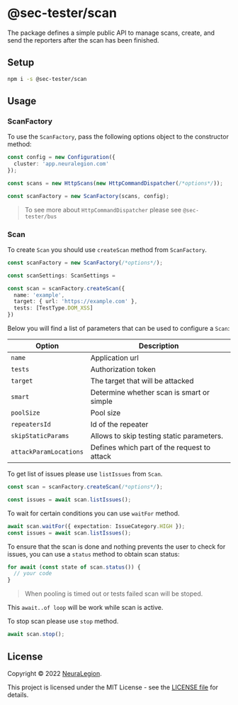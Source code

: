 # @sec-tester/scan

The package defines a simple public API to manage scans, create, and send the reporters after the scan has been finished.

## Setup

```bash
npm i -s @sec-tester/scan
```

## Usage

### ScanFactory

To use the `ScanFactory`, pass the following options object to the constructor method:

```ts
const config = new Configuration({
  cluster: 'app.neuralegion.com'
});

const scans = new HttpScans(new HttpCommandDispatcher(/*options*/));

const scanFactory = new ScanFactory(scans, config);
```

> To see more about `HttpCommandDispatcher` please see `@sec-tester/bus`

### Scan

To create `Scan` you should use `createScan` method from `ScanFactory`.

```ts
const scanFactory = new ScanFactory(/*options*/);

const scanSettings: ScanSettings =

const scan = scanFactory.createScan({
  name: 'example',
  target: { url: 'https://example.com' },
  tests: [TestType.DOM_XSS]
})
```

Below you will find a list of parameters that can be used to configure a `Scan`:

| Option                 | Description                                 |
| ---------------------- | ------------------------------------------- |
| `name`                 | Application url                             |
| `tests`                | Authorization token                         |
| `target`               | The target that will be attacked            |
| `smart`                | Determine whether scan is smart or simple   |
| `poolSize`             | Pool size                                   |
| `repeatersId`          | Id of the repeater                          |
| `skipStaticParams`     | Allows to skip testing static parameters.   |
| `attackParamLocations` | Defines which part of the request to attack |

To get list of issues please use `listIssues` from `Scan`.

```ts
const scan = scanFactory.createScan(/*options*/);

const issues = await scan.listIssues();
```

To wait for certain conditions you can use `waitFor` method.

```ts
await scan.waitFor({ expectation: IssueCategory.HIGH });
const issues = await scan.listIssues();
```

To ensure that the scan is done and nothing prevents the user to check for issues, you can use a `status` method to obtain scan status:

```ts
for await (const state of scan.status()) {
  // your code
}
```

> When pooling is timed out or tests failed scan will be stoped.

This `await..of loop` will be work while scan is active.

To stop scan please use `stop` method.

```ts
await scan.stop();
```

## License

Copyright © 2022 [NeuraLegion](https://github.com/NeuraLegion).

This project is licensed under the MIT License - see the [LICENSE file](LICENSE) for details.

